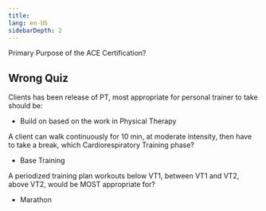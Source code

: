 ```yaml
---
title: 
lang: en-US
sidebarDepth: 2
---
```


Primary Purpose of the ACE Certification?





## Wrong Quiz

Clients has been release of PT, most appropriate for personal trainer to take should be: 

- Build on based on the work in Physical Therapy 



A client can walk continuously for 10 min, at moderate intensity, then have to take a break,  which Cardiorespiratory Training phase? 

- Base Training 



A periodized training plan workouts below VT1, between VT1 and VT2, above VT2, would be MOST appropriate for? 

- Marathon 